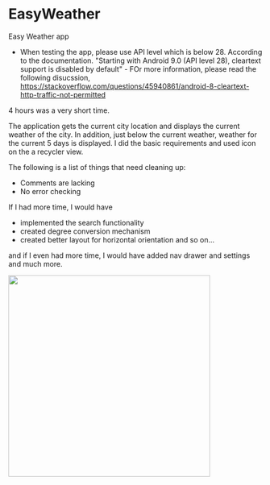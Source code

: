 # EasyWeather
Easy Weather app

* When testing the app, please use API level which is below 28. According to the documentation. "Starting with Android 9.0 (API level 28), cleartext support is disabled by default" - FOr more information, please read the following disucssion, https://stackoverflow.com/questions/45940861/android-8-cleartext-http-traffic-not-permitted


4 hours was a very short time. 

The application gets the current city location and displays the current weather of the city.
In addition,  just below the current weather, weather for the current 5 days is displayed.
I did the basic requirements and used icon on the a recycler view. 

The following is a list of things that need cleaning up:
* Comments are lacking
* No error checking

If I had more time, I would have
* implemented the search functionality
* created degree conversion mechanism
* created better layout for horizontal orientation
and so on...

and if I even had more time, I would have added nav drawer and settings and much more.

<img src="https://i.imgur.com/JihfXWw.jpg" width="400">
